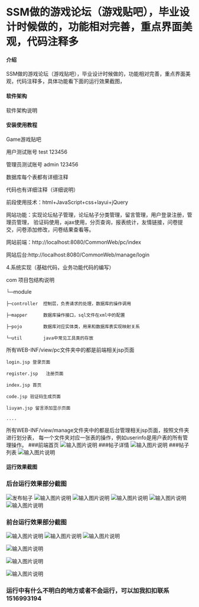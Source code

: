# SSM做的游戏论坛（游戏贴吧），毕业设计时候做的，功能相对完善，重点界面美观，代码注释多

#### 介绍
SSM做的游戏论坛（游戏贴吧），毕业设计时候做的，功能相对完善，重点界面美观，代码注释多，具体功能看下面的运行效果截图，

#### 软件架构
软件架构说明


#### 安装使用教程

Game游戏贴吧

用户测试账号    test  123456

管理员测试账号  admin   123456

数据库每个表都有详细注释

代码也有详细注释（详细说明）

前段使用技术：html+JavaScript+css+layui+jQuery


网站功能：实现论坛帖子管理，论坛帖子分类管理，留言管理，用户登录注册，管理员管理，
验证码使用，ajax使用，分页查询，报表统计，友情链接，问卷提交，问卷添加修改，问卷结果查看等。



网站前端：http://localhost:8080/CommonWeb/pc/index

网站后台:http://localhost:8080/CommonWeb/manage/login

4.系统实现（基础代码，业务功能代码的编写）

com   项目包结构说明

└─module

    ├─controller  控制层，负责请求的处理，数据库的操作调用

    ├─mapper      数据库操作接口，sql文件在xml中的配置

    ├─pojo        数据库对应实体类，用来和数据库表实现映射关系

    └─util        java中常见工具类的存放


所有WEB-INF/view/pc文件夹中的都是前端相关jsp页面

    login.jsp 登录页面

    register.jsp   注册页面

    index.jsp 首页

    code.jsp 验证码生成页面

    liuyan.jsp 留言添加显示页面

    ....
所有WEB-INF/view/manage文件夹中的都是后台管理相关jsp页面，按照文件夹进行划分表，
    每一个文件夹对应一张表的操作，例如userinfo是用户表的所有管理操作。
###前端首页
![输入图片说明](https://images.gitee.com/uploads/images/2019/1021/104140_47cf6ccc_865419.png "首页.png")
###帖子详情
![输入图片说明](https://images.gitee.com/uploads/images/2019/1021/104204_c6d5eec8_865419.png "帖子详情.png")
###帖子列表
![输入图片说明](https://images.gitee.com/uploads/images/2019/1021/104219_e553b7df_865419.png "帖子列表.png")



#### 运行效果截图
### 后台运行效果部分截图
![发布帖子](https://images.gitee.com/uploads/images/2019/1021/102525_34f4db60_865419.png "发布帖子.png")
![输入图片说明](https://images.gitee.com/uploads/images/2019/1021/102619_a6e7472c_865419.png "后台首页.png")
![输入图片说明](https://images.gitee.com/uploads/images/2019/1021/102630_6eb6fe0c_865419.png "后台登录.png")
![输入图片说明](https://images.gitee.com/uploads/images/2019/1021/102853_b9923bd0_865419.png "帖子分类管理.png")
![输入图片说明](https://images.gitee.com/uploads/images/2019/1021/102902_26d36313_865419.png "帖子分类统计.png")
![输入图片说明](https://images.gitee.com/uploads/images/2019/1021/102922_ce714a80_865419.png "问卷管理.png")


### 前台运行效果部分截图
![输入图片说明](https://images.gitee.com/uploads/images/2019/1021/103000_a0187f4d_865419.png "登录.png")
![输入图片说明](https://images.gitee.com/uploads/images/2019/1021/103011_98accbd4_865419.png "个人中心.png")
![输入图片说明](https://images.gitee.com/uploads/images/2019/1021/103025_7953aba7_865419.png "公告信息.png")

![输入图片说明](https://images.gitee.com/uploads/images/2019/1021/103036_30ffba2d_865419.png "留言管理.png")

![输入图片说明](https://images.gitee.com/uploads/images/2019/1021/103228_1e0385ab_865419.png "问卷调查.png")

![输入图片说明](https://images.gitee.com/uploads/images/2019/1021/103238_be8ad00a_865419.png "注册.png")

### 运行中有什么不明白的地方或者不会运行，可以加我扣扣联系1516993194

